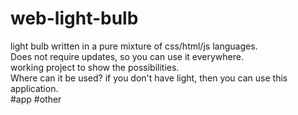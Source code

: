 # web-light-bulb
light bulb written in a pure mixture of css/html/js languages.
<br>
Does not require updates, so you can use it everywhere. 
<br>
working project to show the possibilities. 
<br>
Where can it be used? if you don't have light, then you can use this application.
<br>
 #app  #other
